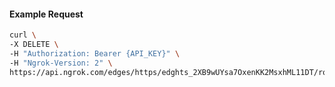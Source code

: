 <!-- Code generated for API Clients. DO NOT EDIT. -->

#### Example Request

```bash
curl \
-X DELETE \
-H "Authorization: Bearer {API_KEY}" \
-H "Ngrok-Version: 2" \
https://api.ngrok.com/edges/https/edghts_2XB9wUYsa7OxenKK2MsxhML11DT/routes/edghtsrt_2XB9wVB32uV0lC5Mkw4xI3LDl4e/oauth
```
